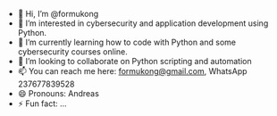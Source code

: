 - 👋 Hi, I’m @formukong
- 👀 I’m interested in cybersecurity and application development using Python.
- 🌱 I’m currently learning how to code with Python and some cybersecurity courses online.
- 💞️ I’m looking to collaborate on Python scripting and automation
- 📫 You can reach me here: formukong@gmail.com, WhatsApp 237677839528
- 😄 Pronouns: Andreas
- ⚡ Fun fact: ...

<!---
formukong/formukong is a ✨ special ✨ repository because its `README.md` (this file) appears on your GitHub profile.
You can click the Preview link to take a look at your changes.
--->
